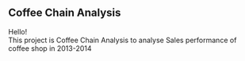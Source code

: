 ## Coffee Chain Analysis
Hello!  
This project is Coffee Chain Analysis to analyse Sales performance of coffee shop in 2013-2014
